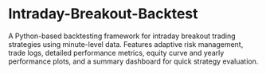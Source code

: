 # Intraday-Breakout-Backtest
A Python-based backtesting framework for intraday breakout trading strategies using minute-level data. Features adaptive risk management, trade logs, detailed performance metrics, equity curve and yearly performance plots, and a summary dashboard for quick strategy evaluation.
